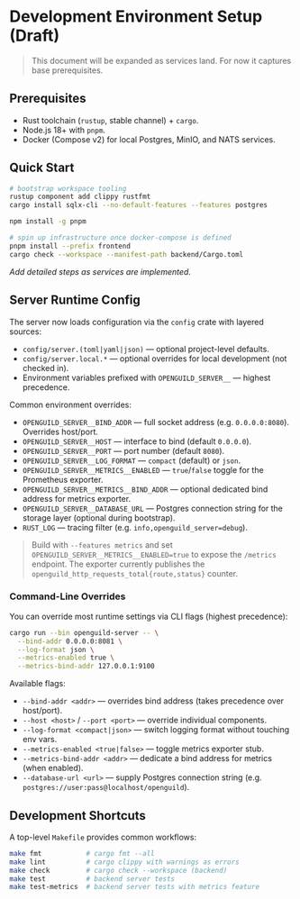 # Development Environment Setup (Draft)

> This document will be expanded as services land. For now it captures base prerequisites.

## Prerequisites

- Rust toolchain (`rustup`, stable channel) + `cargo`.
- Node.js 18+ with `pnpm`.
- Docker (Compose v2) for local Postgres, MinIO, and NATS services.

## Quick Start

```bash
# bootstrap workspace tooling
rustup component add clippy rustfmt
cargo install sqlx-cli --no-default-features --features postgres

npm install -g pnpm

# spin up infrastructure once docker-compose is defined
pnpm install --prefix frontend
cargo check --workspace --manifest-path backend/Cargo.toml
```

_Add detailed steps as services are implemented._

## Server Runtime Config

The server now loads configuration via the `config` crate with layered sources:

- `config/server.(toml|yaml|json)` — optional project-level defaults.
- `config/server.local.*` — optional overrides for local development (not checked in).
- Environment variables prefixed with `OPENGUILD_SERVER__` — highest precedence.

Common environment overrides:

- `OPENGUILD_SERVER__BIND_ADDR` — full socket address (e.g. `0.0.0.0:8080`). Overrides host/port.
- `OPENGUILD_SERVER__HOST` — interface to bind (default `0.0.0.0`).
- `OPENGUILD_SERVER__PORT` — port number (default `8080`).
- `OPENGUILD_SERVER__LOG_FORMAT` — `compact` (default) or `json`.
- `OPENGUILD_SERVER__METRICS__ENABLED` — `true`/`false` toggle for the Prometheus exporter.
- `OPENGUILD_SERVER__METRICS__BIND_ADDR` — optional dedicated bind address for metrics exporter.
- `OPENGUILD_SERVER__DATABASE_URL` — Postgres connection string for the storage layer (optional during bootstrap).
- `RUST_LOG` — tracing filter (e.g. `info,openguild_server=debug`).

> Build with `--features metrics` and set `OPENGUILD_SERVER__METRICS__ENABLED=true` to expose the `/metrics` endpoint.
> The exporter currently publishes the `openguild_http_requests_total{route,status}` counter.

### Command-Line Overrides

You can override most runtime settings via CLI flags (highest precedence):

```bash
cargo run --bin openguild-server -- \
  --bind-addr 0.0.0.0:8081 \
  --log-format json \
  --metrics-enabled true \
  --metrics-bind-addr 127.0.0.1:9100
```

Available flags:

- `--bind-addr <addr>` — overrides bind address (takes precedence over host/port).
- `--host <host>` / `--port <port>` — override individual components.
- `--log-format <compact|json>` — switch logging format without touching env vars.
- `--metrics-enabled <true|false>` — toggle metrics exporter stub.
- `--metrics-bind-addr <addr>` — dedicate a bind address for metrics (when enabled).
- `--database-url <url>` — supply Postgres connection string (e.g. `postgres://user:pass@localhost/openguild`).

## Development Shortcuts

A top-level `Makefile` provides common workflows:

```bash
make fmt           # cargo fmt --all
make lint          # cargo clippy with warnings as errors
make check         # cargo check --workspace (backend)
make test          # backend server tests
make test-metrics  # backend server tests with metrics feature
```
